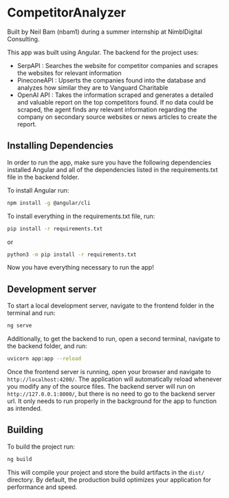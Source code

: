 # CompetitorAnalyzer

Built by Neil Bam (nbam1) during a summer internship at NimblDigital Consulting.

This app was built using Angular. The backend for the project uses:
 - SerpAPI : Searches the website for competitor companies and scrapes the websites for relevant information
 - PineconeAPI : Upserts the companies found into the database and analyzes how similar they are to Vanguard Charitable
 - OpenAI API : Takes the information scraped and generates a detailed and valuable report on the top competitors found. If no data could be scraped, the agent finds any relevant information
   regarding the company on secondary source websites or news articles to create the report. 

## Installing Dependencies

In order to run the app, make sure you have the following dependencies installed Angular and all of the dependencies listed in the requirements.txt file in the backend folder.

To install Angular run:

```bash
npm install -g @angular/cli
```

To install everything in the requirements.txt file, run:

```bash
pip install -r requirements.txt
```

or

```bash
python3 -m pip install -r requirements.txt
```

Now you have everything necessary to run the app!

## Development server

To start a local development server, navigate to the frontend folder in the terminal and run:

```bash
ng serve
```

Additionally, to get the backend to run, open a second terminal, navigate to the backend folder, and run:

```bash
uvicorn app:app --reload
```

Once the frontend server is running, open your browser and navigate to `http://localhost:4200/`. The application will automatically reload whenever you modify any of the source files. The backend server will run on `http://127.0.0.1:8000/`, but 
there is no need to go to the backend server url. It only needs to run properly in the background for the app to function as intended.

## Building

To build the project run:

```bash
ng build
```

This will compile your project and store the build artifacts in the `dist/` directory. By default, the production build optimizes your application for performance and speed.
